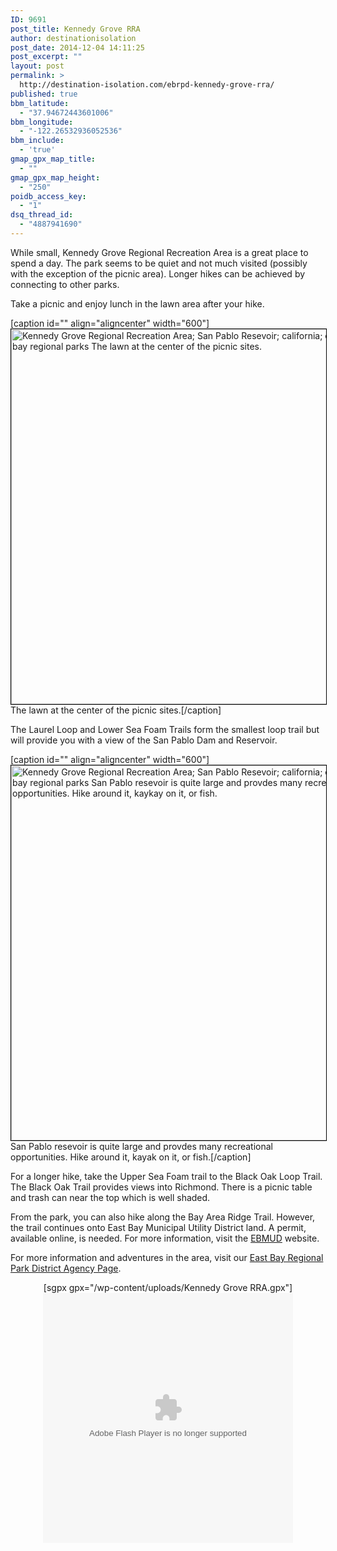 ```yaml
---
ID: 9691
post_title: Kennedy Grove RRA
author: destinationisolation
post_date: 2014-12-04 14:11:25
post_excerpt: ""
layout: post
permalink: >
  http://destination-isolation.com/ebrpd-kennedy-grove-rra/
published: true
bbm_latitude:
  - "37.94672443601006"
bbm_longitude:
  - "-122.26532936052536"
bbm_include:
  - 'true'
gmap_gpx_map_title:
  - ""
gmap_gpx_map_height:
  - "250"
poidb_access_key:
  - "1"
dsq_thread_id:
  - "4887941690"
---
```

While small, Kennedy Grove Regional Recreation Area is a great place to spend a day. The park seems to be quiet and not much visited (possibly with the exception of the picnic area). Longer hikes can be achieved by connecting to other parks.

Take a picnic and enjoy lunch in the lawn area after your hike.

[caption id="" align="aligncenter" width="600"]<a href="http://photos.destination-isolation.com/East-Bay-Regional-Park-Distric/Kennedy-Grove-RRA/i-MZ4V2qn" target="_blank"><img class="aligncenter" style="border: 1px solid black;" title="DSC_3468.jpg" src="http://photos.destination-isolation.com/East-Bay-Regional-Park-Distric/Kennedy-Grove-RRA/i-MZ4V2qn/0/M/DSC_3468-M.jpg" alt="Kennedy Grove Regional Recreation Area; San Pablo Resevoir; california; east bay; east bay regional parks The lawn at the center of the picnic sites." width="600" /></a> The lawn at the center of the picnic sites.[/caption]

The Laurel Loop and Lower Sea Foam Trails form the smallest loop trail but will provide you with a view of the San Pablo Dam and Reservoir.

[caption id="" align="aligncenter" width="600"]<a href="http://photos.destination-isolation.com/East-Bay-Regional-Park-Distric/Kennedy-Grove-RRA/i-dCsmjBB" target="_blank"><img class="aligncenter" style="border: 1px solid black;" title="DSC_3463.jpg" src="http://photos.destination-isolation.com/East-Bay-Regional-Park-Distric/Kennedy-Grove-RRA/i-dCsmjBB/0/M/DSC_3463-M.jpg" alt="Kennedy Grove Regional Recreation Area; San Pablo Resevoir; california; east bay; east bay regional parks San Pablo resevoir is quite large and provdes many recreational opportunities. Hike around it, kaykay on it, or fish." width="600" /></a> San Pablo resevoir is quite large and provdes many recreational opportunities. Hike around it, kayak on it, or fish.[/caption]

For a longer hike, take the Upper Sea Foam trail to the Black Oak Loop Trail. The Black Oak Trail provides views into Richmond. There is a picnic table and trash can near the top which is well shaded.

From the park, you can also hike along the Bay Area Ridge Trail. However, the trail continues onto East Bay Municipal Utility District land. A permit, available online, is needed. For more information, visit the <a title="EBMUD" href="http://www.ebmud.com" target="_blank">EBMUD</a> website.

For more information and adventures in the area, visit our <a title="East Bay RPD" href="http://destination-isolation.com/regional-guides/east-bay-rpd/">East Bay Regional Park District Agency Page</a>.

<div align="center">[sgpx gpx="/wp-content/uploads/Kennedy Grove RRA.gpx"]</div>

<div align="center"><object id="ssidx" width="400" height="400" classid="clsid:D27CDB6E-AE6D-11cf-96B8-444553540000"><param name="movie" value="http://cdn.smugmug.com/ria/ShizamSlides-2013072402.swf" /><param name="flashVars" value="AlbumID=45643914&amp;AlbumKey=szsMBh&amp;transparent=true&amp;bgColor=&amp;borderThickness=&amp;borderColor=&amp;useInside=&amp;endPoint=&amp;mainHost=cdn.smugmug.com&amp;VersionNos=2013072402&amp;width=400&amp;height=400&amp;clickToImage=true&amp;captions=true&amp;showThumbs=true&amp;autoStart=true&amp;showSpeed=true&amp;pageStyle=black&amp;showButtons=true&amp;randomStart=false&amp;randomize=true&amp;splash=http%3A%2F%2Fwww.smugmug.com%2Fimg%2Fria%2FShizamSlides%2Fsmugmug_black.png&amp;splashDelay=0&amp;crossFadeSpeed=350" /><param name="wmode" value="transparent" /><param name="allowNetworking" value="all" /><param name="allowScriptAccess" value="always" /><embed src="http://cdn.smugmug.com/ria/ShizamSlides-2013072402.swf" flashvars="AlbumID=45643914&amp;AlbumKey=szsMBh&amp;transparent=true&amp;bgColor=&amp;borderThickness=&amp;borderColor=&amp;useInside=&amp;endPoint=&amp;mainHost=cdn.smugmug.com&amp;VersionNos=2013072402&amp;width=400&amp;height=400&amp;clickToImage=true&amp;captions=true&amp;showThumbs=true&amp;autoStart=true&amp;showSpeed=true&amp;pageStyle=black&amp;showButtons=true&amp;randomStart=false&amp;randomize=true&amp;splash=http%3A%2F%2Fwww.smugmug.com%2Fimg%2Fria%2FShizamSlides%2Fsmugmug_black.png&amp;splashDelay=0&amp;crossFadeSpeed=350" width="400" height="400" wmode="transparent" type="application/x-shockwave-flash" allowscriptaccess="always" allownetworking="all" /></object></div>